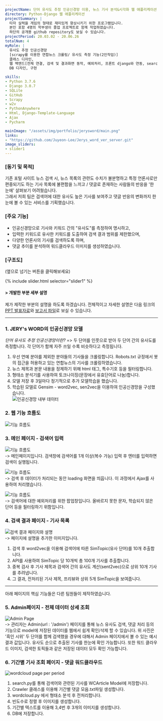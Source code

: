 ```yaml
---
projectName: 단어 유사도 추정 인공신경망 이용, 뉴스 기사 분석&시각화 웹 애플리케이션
directory: Python-Django 웹 애플리케이션
projectSummary: |
  타자 실력을 게임의 형태로 재미있게 향상시키기 위한 프로그램입니다.
  본인 포함 4명의 학부생이 졸업 프로젝트로 함께 작업하였습니다.
  하단의 공개용 github repository도 보실 수 있습니다.
projectPeriod: 20.03.02 - 20.06.26
totalNum: 4
myRole: |
  유사도 추정 인공신경망
  [scrapy를 이용한 연합뉴스 크롤링/ 유사도 측정 기능(2인작업)]
  클래스 디자인,
  웹 백엔드[전체 연결, 검색 및 결과화면 동작, 예외처리, 프론트 django와 연동, search.py 구현],
  DB 디자인, 구현

skills:
- Python 3.7.6
- Django 3.0.7
- SQLite
- GitHub
- Scrapy
- w2v
- PythonAnywhere
- Html, Django-Template-Language
- Ajax
- Pycharm

mainImage: "/assets/img/portfolio/jerysword/main.png"
links: 
- "https://github.com/Juyeon-Lee/Jerys_word_ver_server.git"
image_sliders:
- slider1
---
```


### &#91;동기 및 목적&#93;
 기존 포털 사이트 뉴스 검색 시, 뉴스 목록의 관련도 수치가 불분명하고 특정 언론사로만 편중되기도 하는 기사 목록에 불편함을 느끼고 / 댓글로 존재하는 사람들의 반응을 '한 눈에' 살펴보기 어려웠습니다.  
 그래서 저희 팀은 검색어에 대한 유사도 높은 기사를 보여주고 댓글 반응의 변화까지 한 눈에 볼 수 있는 서비스를 기획했습니다.  

### &#91;주요 기능&#93;
* 인공신경망으로 기사와 키워드 간의 "유사도"를 측정하여 명시하고,
* 입력한 키워드로 유사한 키워드를 도출하여 검색 결과 범위를 제한했으며,
* 다양한 언론사의 기사를 검색하도록 하며,
* 댓글 추이를 분석하여 워드클라우드 이미지를 생성하였습니다.

### &#91;구조도&#93;
(옆으로 넘기는 버튼을 클릭해보세요)

{% include slider.html selector="slider1" %}
<br>

#### &#62; 개발한 부분 세부 설명

제가 제작한 부분의 설명을 하도록 하겠습니다.
전체적이고 자세한 설명은 다음 링크의 [PPT 발표자료](https://drive.google.com/file/d/1X6xSqFrSL39se_Hv1mf0X8CIwxQTnVmM/view?usp=sharing)와 [보고서 파일](https://drive.google.com/file/d/1sUWn6kj4Zdt38sn4n2ohlwv7Q5Gqk65T/view?usp=sharing)로 보실 수 있습니다.

----

### 1. JERY's WORD의 인공신경망 모델

*단어 유사도 추정 인공신경망이란?*
=> 두 단어를 인풋으로 받아 두 단어 간의 유사도를 측정합니다. 각 단어가 함께 자주 쓰일 수록 비슷하다고 측정됩니다.
  1)	우선 연예 분야를 제외한 분야들의 기사들을 크롤링합니다. Robots.txt  규정에서 봇의 접근을 허용하고 있는 연합뉴스의 기사를 크롤링하였습니다.  
  2)	뉴스 제목과 본문 내용을 정제하기 위해 html 태그, 특수기호 등을 필터링합니다.  
  3)	형태소 분석기를 사용하여 토크나이징(문장에서 유효단어로 나눔)합니다.  
  4)	모델 저장 후 3일마다 정기적으로 추가 모델학습을 했습니다.  
  5)	학습된 모델로 Gensim - word2vec, sen2vec을 이용하여 인공신경망을 구성했습니다.  
![인공신경망 내부 데이터](/assets/img/portfolio/jerysword/w2vContents.png)

### 2. 웹 기능 흐름도

![기능 흐름도](/assets/img/portfolio/jerysword/functionFlow.png)

### 3. 메인 페이지 - 검색어 입력

![기능 흐름도](/assets/img/portfolio/jerysword/main.png)  
-> 메인페이지입니다. 검색창에 검색어를 1개 이상(복수 가능) 입력 후 엔터를 입력하면 검색이 실행됩니다.

![기능 흐름도](/assets/img/portfolio/jerysword/loading.png)  
-> 검색 후 데이터가 처리되는 동안 loading 화면을 띄웁니다. 이 과정에서 Ajax를 사용하여 처리했습니다.

![기능 흐름도](/assets/img/portfolio/jerysword/error_popup.png)  
-> 검색어에 대한 예외처리를 위한 팝업창입니다. 올바르지 못한 문자, 학습되지 않은 단어 등을 필터링하기 위함입니다.

### 4. 검색 결과 페이지 - 기사 목록

![검색 결과 페이지와 설명](/assets/img/portfolio/jerysword/resultDetail.png)  
-> 페이지에 설명을 추가한 이미지입니다.  
  1) 검색 후 word2vec을 이용해 검색어에 따른 SimTopic(유사 단어)를 10개 추출합니다.  
  2) API를 사용하여 SimTopic 당 10개씩 총 100개 기사를 추출합니다.  
  3) 중복 검사 후 기사 제목과 검색어 간의 유사도 계산(sent2vec)으로 상위 10개 기사를 추려냅니다.  
  4) 그 결과, 전처리된 기사 제목, 프리뷰와 상위 5개 SimTopic을 보여줍니다.  

----

아래 페이지의 핵심 기능들은 다른 팀원들이 제작하였습니다.

### 5. Admin페이지 - 전체 데이터 상세 조회

![Admin Page](/assets/img/portfolio/jerysword/adminDetail.png)  
  -> 관리자는 Admin(url : '/admin') 페이지를 통해 뉴스 유사도 검색, 댓글 처리 등의 기능으로 model에 저장된 데이터를 웹에서 쉽게 확인/삭제 할 수 있습니다.
  위 사진은 '흑인 시위' 두 단어를 함께 검색했을 경우에 대해서 Admin 페이지에서 볼 수 있는 예시결과 값입니다. 유사도 순으로 추출된 기사를 한눈에 확인 가능합니다. 또한 워드 클라우드 이미지, 검색한 토픽들과 같은 저장된 데이터 모두 확인 가능합니다.


### 6. 기간별 기사 조회 페이지 - 댓글 워드클라우드

![wordcloud page per period](/assets/img/portfolio/jerysword/wordcloud.png)  
  1) search.py를 통해 검색어와 관련된 기사를 WCArticle Model에 저장합니다.  
  2) Crawler 클래스를 이용해 기간별 댓글 모음.txt파일 생성합니다.  
  3) wordcloud.py 에서 형태소 분석 후 전처리합니다.  
  4) 빈도수로 정렬 후 이미지를 생성합니다.  
  5) 기간별 텍스트를 이용해 3,4번 후 3개의 이미지를 생성합니다.  
  6) DB에 저장합니다.  